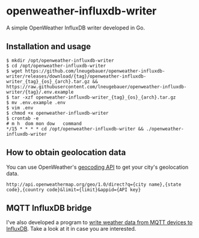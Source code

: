# openweather-influxdb-writer

A simple OpenWeather InfluxDB writer developed in Go.

## Installation and usage

```shell
$ mkdir /opt/openweather-influxdb-writer
$ cd /opt/openweather-influxdb-writer
$ wget https://github.com/lneugebauer/openweather-influxdb-writer/releases/download/{tag}/openweather-influxdb-writer_{tag}_{os}_{arch}.tar.gz && https://raw.githubusercontent.com/lneugebauer/openweather-influxdb-writer/{tag}/.env.example
$ tar -xzf openweather-influxdb-writer_{tag}_{os}_{arch}.tar.gz
$ mv .env.example .env
$ vim .env
$ chmod +x openweather-influxdb-writer
$ crontab -e
# m h  dom mon dow   command
*/15 * * * * cd /opt/openweather-influxdb-writer && ./openweather-influxdb-writer
```

## How to obtain geolocation data

You can use OpenWeather's [geocoding API](https://openweathermap.org/api/geocoding-api) to get your city's geolocation data.

```
http://api.openweathermap.org/geo/1.0/direct?q={city name},{state code},{country code}&limit={limit}&appid={API key}
```

## MQTT InfluxDB bridge

I've also developed a program to [write weather data from MQTT devices to InfluxDB](https://github.com/lneugebauer/mqtt-influxdb-bridge). Take a look at it in case you are interested.